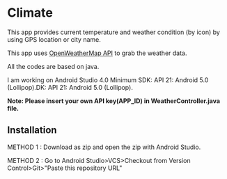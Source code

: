 # Climate
This app provides current temperature and weather condition (by icon) by using GPS location or city name.

This app uses [OpenWeatherMap API](https://openweathermap.org/api) to grab the weather data.

All the codes are based on java.

I am working on Android Studio 4.0 Minimum SDK: API 21: Android 5.0 (Lollipop).DK: API 21: Android 5.0 (Lollipop).

**Note: Please insert your own API key(APP_ID) in WeatherController.java file.**

## Installation

METHOD 1 : Download as zip and open the zip with Android Studio.

METHOD 2 : Go to Android Studio>VCS>Checkout from Version Control>Git>"Paste this repository URL"
